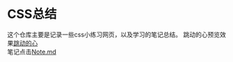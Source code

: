 # CSS总结
这个仓库主要是记录一些css小练习网页，以及学习的笔记总结。
跳动的心预览效果[跳动的心](https://zhan-xh.github.io/CSS3/heart.html)  
笔记点击[Note.md](https://github.com/zhan-xh/CSS3/blob/main/Note_css.md)  
